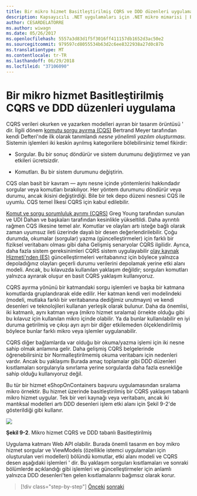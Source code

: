 ```yaml
---
title: Bir mikro hizmet Basitleştirilmiş CQRS ve DDD düzenleri uygulama
description: Kapsayıcılı .NET uygulamaları için .NET mikro mimarisi | Bir mikro hizmet Basitleştirilmiş CQRS ve DDD düzenleri uygulama
author: CESARDELATORRE
ms.author: wiwagn
ms.date: 05/26/2017
ms.openlocfilehash: 5557a3d83d1f5f3016ff411157db1652d3ac50e2
ms.sourcegitcommit: 979597cd8055534b63d2c6ee8322938a27d0c87b
ms.translationtype: MT
ms.contentlocale: tr-TR
ms.lasthandoff: 06/29/2018
ms.locfileid: "37106090"
---
```

# <a name="applying-simplified-cqrs-and-ddd-patterns-in-a-microservice"></a>Bir mikro hizmet Basitleştirilmiş CQRS ve DDD düzenleri uygulama

CQRS verileri okurken ve yazarken modelleri ayıran bir tasarım örüntüsü ' dir. İlgili dönem [komutu sorgu ayırma (CQS)](https://martinfowler.com/bliki/CommandQuerySeparation.html) Bertrand Meyer tarafından kendi Defteri'nde ilk olarak tanımlandı *nesne yönelimli yazılım oluşturması*. Sistemin işlemleri iki keskin ayrılmış kategorilere bölebilirsiniz temel fikirdir:

-   Sorgular. Bu bir sonuç döndürür ve sistem durumunu değiştirmez ve yan etkileri ücretsizdir.

-   Komutları. Bu bir sistem durumunu değiştirin.

CQS olan basit bir kavram — aynı nesne içinde yöntemlerini hakkındadır sorgular veya komutları bırakılıyor. Her yöntem durumunu döndürür veya durumu, ancak ikisini değiştirdiği. Bile bir tek depo düzeni nesnesi CQS ile uyumlu. CQS temel İlkesi CQRS için kabul edilebilir.

[Komut ve sorgu sorumluluk ayrımı (CQRS)](https://martinfowler.com/bliki/CQRS.html) Greg Young tarafından sunulan ve UDI Dahan ve başkaları tarafından kesinlikle yükseltildi. Daha ayrıntılı rağmen CQS ilkesine temel alır. Komutlar ve olayları artı isteğe bağlı olarak zaman uyumsuz ileti üzerinde dayalı bir desen değerlendirilebilir. Çoğu durumda, okumalar (sorgular) yazma (güncelleştirmeler) için farklı bir fiziksel veritabanı olması gibi daha Gelişmiş senaryolar CQRS ilgilidir. Ayrıca, daha fazla sistem gereksinimleri CQRS sistem uygulayabilir [olay kaynak Hizmeti'nden (ES)](http://codebetter.com/gregyoung/2010/02/20/why-use-event-sourcing/) güncelleştirmeleri veritabanınız için böylece yalnızca depoladığınız olayları geçerli durumu verilerini depolamak yerine etki alanı modeli. Ancak, bu kılavuzda kullanılan yaklaşım değildir; sorguları komutları yalnızca ayırarak oluşur en basit CQRS yaklaşım kullanıyoruz.

CQRS ayırma yönünü bir katmandaki sorgu işlemleri ve başka bir katmana komutlarda gruplandırarak elde edilir. Her katman kendi veri modelindeki (modeli, mutlaka farklı bir veritabanına dediğimiz unutmayın) ve kendi desenleri ve teknolojileri kullanan yerleşik olarak bulunur. Daha da önemlisi, iki katmanlı, aynı katman veya (mikro hizmet sıralama) örnekte olduğu gibi bu kılavuz için kullanılan mikro içinde olabilir. Ya da bunlar kullanılabilir en iyi duruma getirilmiş ve çıkışı ayrı ayrı bir diğer etkilemeden ölçeklendirilmiş böylece bunlar farklı mikro veya işlemler uygulanabilir.

CQRS diğer bağlamlarda var olduğu bir okuma/yazma işlemi için iki nesne sahip olmak anlamına gelir. Daha gelişmiş CQRS belgelerinde öğrenebilirsiniz bir Normalleştirilmemiş okuma veritabanı için nedenleri vardır. Ancak bu yaklaşımı Burada amaç toplamalar gibi DDD düzenleri kısıtlamaları sorgularıyla sınırlama yerine sorgularda daha fazla esnekliğe sahip olduğu kullanıyoruz değil.

Bu tür bir hizmet eShopOnContainers başvuru uygulamasından sıralama mikro örnektir. Bu hizmet üzerinde basitleştirilmiş bir CQRS yaklaşım tabanlı mikro hizmet uygular. Tek bir veri kaynağı veya veritabanı, ancak iki mantıksal modelleri artı DDD desenleri işlem etki alanı için Şekil 9-2'de gösterildiği gibi kullanır.

![](./media/image2.png)

**Şekil 9-2**. Mikro hizmet CQRS ve DDD tabanlı Basitleştirilmiş

Uygulama katmanı Web API olabilir. Burada önemli tasarım en boy mikro hizmet sorgular ve ViewModels (özellikle istemci uygulamaları için oluşturulan veri modelleri) bölündü komutlar, etki alanı modeli ve CQRS desen aşağıdaki işlemleri ' dir. Bu yaklaşım sorguları kısıtlamaları ve sonraki bölümlerde açıklandığı gibi işlemleri ve güncelleştirmeler için anlamlı yalnızca DDD desenleri'ten gelen kısıtlamalarını bağımsız olarak korur.


>[!div class="step-by-step"]
[Önceki](index.md)
[sonraki](eshoponcontainers-cqrs-ddd-microservice.md)
